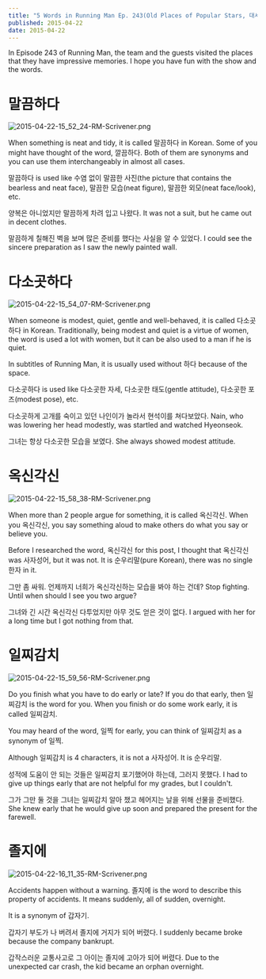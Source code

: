 ```yaml
---
title: "5 Words in Running Man Ep. 243(Old Places of Popular Stars, 대세남의 그때그곳) - Learn Korean with Running Man"
published: 2015-04-22
date: 2015-04-22
---
```

In Episode 243 of Running Man, the team and the guests visited the places that they have impressive memories. I hope you have fun with the show and the words.

#  말끔하다

![2015-04-22-15_52_24-RM-Scrivener.png ](/images/2015-04-22-15_52_24-RM-Scrivener.png )

When something is neat and tidy, it is called 말끔하다 in Korean. Some of you might have thought of the word, 깔끔하다. Both of them are synonyms and you can use them interchangeably in almost all cases.

말끔하다 is used like 수염 없이 말끔한 사진(the picture that contains the bearless and neat face), 말끔한 모습(neat figure), 말끔한 외모(neat face/look), etc.

양복은 아니었지만 말끔하게 차려 입고 나왔다.
It was not a suit, but he came out in decent clothes.

말끔하게 칠해진 벽을 보며 많은 준비를 했다는 사실을 알 수 있었다.
I could see the sincere preparation as I saw the newly painted wall.

#  다소곳하다

![2015-04-22-15_54_07-RM-Scrivener.png ](/images/2015-04-22-15_54_07-RM-Scrivener.png )

When someone is modest, quiet, gentle and well-behaved, it is called 다소곳하다 in Korean. Traditionally, being modest and quiet is a virtue of women, the word is used a lot with women, but it can be also used to a man if he is quiet.

In subtitles of Running Man, it is usually used without 하다 because of the space.

다소곳하다 is used like 다소곳한 자세, 다소곳한 태도(gentle attitude), 다소곳한 포즈(modest pose), etc.

다소곳하게 고개를 숙이고 있던 나인이가 놀라서 현석이를 쳐다보았다.
Nain, who was lowering her head modestly, was startled and watched Hyeonseok.

그녀는 항상 다소곳한 모습을 보였다.
She always showed modest attitude.

#  옥신각신

![2015-04-22-15_58_38-RM-Scrivener.png ](/images/2015-04-22-15_58_38-RM-Scrivener.png )

When more than 2 people argue for something, it is called 옥신각신. When you 옥신각신, you say something aloud to make others do what you say or believe you.

Before I researched the word, 옥신각신 for this post, I thought that 옥신각신 was 사자성어, but it was not. It is 순우리말(pure Korean), there was no single 한자 in it.

그만 좀 싸워. 언제까지 너희가 옥신각신하는 모습을 봐야 하는 건데?
Stop fighting. Until when should I see you two argue?

그녀와 긴 시간 옥신각신 다투었지만 아무 것도 얻은 것이 없다.
I argued with her for a long time but I got nothing from that.

#  일찌감치

![2015-04-22-15_59_56-RM-Scrivener.png ](/images/2015-04-22-15_59_56-RM-Scrivener.png )

Do you finish what you have to do early or late? If you do that early, then 일찌감치 is the word for you. When you finish or do some work early, it is called 일찌감치.

You may heard of the word, 일찍 for early, you can think of 일찌감치 as a synonym of 일찍.

Although 일찌감치 is 4 characters, it is not a 사자성어. It is 순우리말.

성적에 도움이 안 되는 것들은 일찌감치 포기했어야 하는데, 그러지 못했다.
I had to give up things early that are not helpful for my grades, but I couldn't.

그가 그만 둘 것을 그녀는 일찌감치 알아 챘고 헤어지는 날을 위해 선물을 준비했다.
She knew early that he would give up soon and prepared the present for the farewell.

#  졸지에

![2015-04-22-16_11_35-RM-Scrivener.png ](/images/2015-04-22-16_11_35-RM-Scrivener.png )

Accidents happen without a warning. 졸지에 is the word to describe this property of accidents. It means suddenly, all of sudden, overnight.

It is a synonym of 갑자기.

갑자기 부도가 나 버려서 졸지에 거지가 되어 버렸다.
I suddenly became broke because the company bankrupt.

갑작스러운 교통사고로 그 아이는 졸지에 고아가 되어 버렸다.
Due to the unexpected car crash, the kid became an orphan overnight.